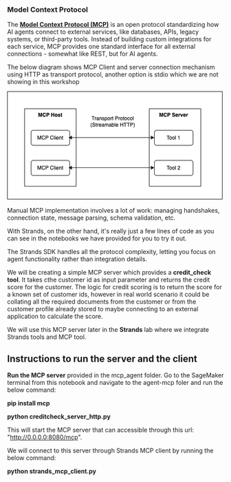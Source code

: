 ### Model Context Protocol ###

The [**Model Context Protocol (MCP)**](https://modelcontextprotocol.io/introduction)  is an open protocol standardizing how AI agents connect to external services, like databases, APIs, legacy systems, or third-party tools. Instead of building custom integrations for each service, MCP provides one standard interface for all external connections - somewhat like REST, but for AI agents.

The below diagram shows MCP Client and server connection mechanism using HTTP as transport protocol, another option is stdio which we are not showing in this workshop

![Hierarchical Mortgage Agent](../../images/mcp_client_server.png)

Manual MCP implementation involves a lot of work: managing handshakes, connection state, message parsing, schema validation, etc. 

With Strands, on the other hand, it's really just a few lines of code as you can see in the notebooks we have provided for you to try it out.

The Strands SDK handles all the protocol complexity, letting you focus on agent functionality rather than integration details.

We will be creating a simple MCP server which provides a **credit_check tool**. It takes cthe customer id as input parameter and returns the credit score for the customer. The logic for credit scoring is to return the score for a known set of customer ids, however in real world scenario it could be collating all the required documents from the customer or from the customer profile already stored to maybe connecting to an external application to calculate the score.

We will use this MCP server later in the **Strands** lab where we integrate Strands tools and MCP tool.

## Instructions to run the server and the client

**Run the MCP server** provided in the mcp_agent folder. Go to the SageMaker terminal from this notebook and navigate to the agent-mcp foler and run the below command:

**pip install mcp**

**python creditcheck_server_http.py**

This will start the MCP server that can accessible through this url: "http://0.0.0.0:8080/mcp".

We will connect to this server through Strands MCP client by running the below command:

**python strands_mcp_client.py**